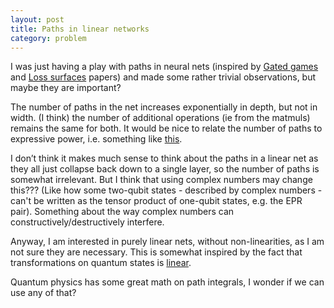 ```yaml
---
layout: post
title: Paths in linear networks
category: problem
---
```


I was just having a play with paths in neural nets (inspired by [Gated games](http://arxiv.org/abs/1604.01952) and [Loss surfaces](https://arxiv.org/abs/1412.0233) papers) and made some rather trivial observations, but maybe they are important?

The number of paths in the net increases exponentially in depth, but not in width. (I think) the number of additional operations (ie from the matmuls) remains the same for both. It would be nice to relate the number of paths to expressive power, i.e. something like [this](http://arxiv.org/abs/1512.03965).

I don’t think it makes much sense to think about the paths in a linear net as they all just collapse back down to a single layer, so the number of paths is somewhat irrelevant. But I think that using complex numbers may change this??? (Like how some two-qubit states - described by complex numbers - can't be written as the tensor product of one-qubit states, e.g. the EPR pair).  Something about the way complex numbers can constructively/destructively interfere. 

Anyway, I am interested in purely linear nets, without non-linearities, as I am not sure they are necessary. This is somewhat inspired by the fact that transformations on quantum states is [linear](http://arxiv.org/pdf/quant-ph/9801041.pdf). 

Quantum physics has some great math on path integrals, I wonder if we can use any of that?